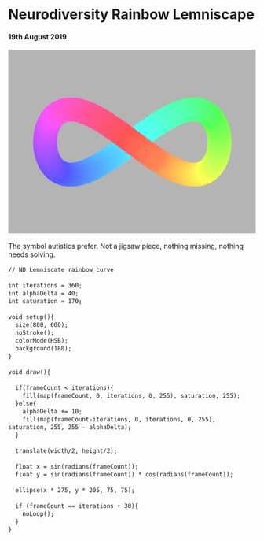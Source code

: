 <!--- -convert_none -bg #fff6e3 -->
# Neurodiversity Rainbow Lemniscape
#### 19th August 2019

![lemniscape image](nd.png)

The symbol autistics prefer. Not a jigsaw piece, nothing missing, nothing needs solving.

```
// ND Lemniscate rainbow curve

int iterations = 360;
int alphaDelta = 40;
int saturation = 170;

void setup(){
  size(800, 600);
  noStroke();
  colorMode(HSB);
  background(180);
}

void draw(){

  if(frameCount < iterations){
    fill(map(frameCount, 0, iterations, 0, 255), saturation, 255);
  }else{
    alphaDelta += 10;
    fill(map(frameCount-iterations, 0, iterations, 0, 255), saturation, 255, 255 - alphaDelta);
  }

  translate(width/2, height/2);

  float x = sin(radians(frameCount));
  float y = sin(radians(frameCount)) * cos(radians(frameCount));

  ellipse(x * 275, y * 205, 75, 75);  

  if (frameCount == iterations + 30){
    noLoop();
  }
}
```
